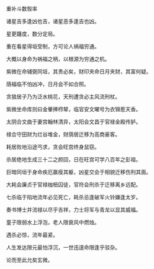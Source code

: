 重补斗数彀率

诸星吉多逢凶也吉，诸星恶多逢吉也凶。

星更躔度，数分定局。

重在看星得垣受制，方可论人祸福穷通。

大概以身命为祸福之柄，以根源为穷通之机。

紫微在命辅弼同垣，其贵必矣，财印夹命日月夹财，其富何疑。

荫福临不怕凶冲，日月会不如合照。

贪狼居子乃为泛水桃花，天刑遭贪必主风流刑杖。

紫微坐命库则曰金轝捧栉辇，临官安文曜号为衣锦惹天香。

太阴合文曲于妻宫翰林清异，太阳会文昌于官禄金殿传胪。

禄合守田财为烂谷堆金，财荫居迁移为高商豪客。

耗居败地沿途丐求，贪会旺宫终身鼠窃。

杀居绝地生成三十二之颜回，日在旺宫可学八百年之彭祖。

巨暗同垣于身命疾厄赢瘦其躯，凶星交会于相貌迁移伤刑其面。

大耗会廉贞于官禄枷杻囚徒，官符会刑杀于迁移离乡远配。

七杀临于陷地流年必见死亡，耗杀忌逢破军火铃嫌逢太岁。

奏书博士并流禄以尽乎吉祥，力士将军与青龙以显其威福。

童子限弱水上浮泡，老人限衰风中燃烛。

遇杀必惊，流年最紧。

人生发达限元最怕浮沉，一世迍邅命限逢乎驳杂。

论而至此允矣玄微。

